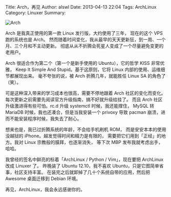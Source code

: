 Title: Arch，再见
Author: alswl
Date: 2013-04-13 22:04
Tags: ArchLinux
Category: Linuxer
Summary: 


![Arch](http://upload-log4d.qiniudn.com/2013/04/archlinux-logo-dark-1200dpi_.png)

Arch 是我真正使用的第一款 Linux 发行版，大约使用了三年，
现在的这个 VPS 跑的系统也是 Arch。
然而随着时间变化，我从最早的天天更新狂，到一周、一个月、三个月和不主动更新。
彻底从从不折腾会死星人变成了一个尽量避免变更的老用户。

<!--more-->

Arch 很适合作为第二个（第一个是新手使用的 Ubuntu），它的哲学 KISS 非常优雅，
Keep It Simple And Stupid。基于这原则，它将 Linux 内部的使用、运维细节都展现出来。
毫不夸张的说，被 Arch 折腾几年，就能胜任 Linux SA 的角色了（笑）。

可是这种深入带来的学习成本也很高，需要不停地跟着 Arch 社区的变化而变化。
每次更新之前需要先阅读官方升级指南，搞不好就升级给挂了。
而且 Arch 社区升级激进得有些可怕。rc.d 升级 systemctl 时候，我还能撑住，
MySQL 转 MariaDB 时候，我也还凑合，但是当我安装一个 privoxy 导致 pacman
崩溃，进而不能安装程序时候，我失去了耐心。

想来也是，我已过折腾系统的年龄，不会给手机刷机 ROM，
而是安安本本的使用没越狱的 iPhone。越发觉得时间和精力是有限的，
需要把它们用到「正经」的地方。我对 Linux 宗教般的膜拜，也逐渐消失，
等下次 MBP 发布我就考虑出手，哈哈。

我曾经的签名中鲜亮的标着「ArchLinux / Python / Vim」，现在要把 ArchLinux 改成
Linuxer 了。
昨晚装了 Ubuntu 12.10，我不喜欢 Ubuntu，只是它图简单省事，社区支持丰富。
在装完之后就卸掉了几十个系统自带的应用，然后把 Awesome 桌面迁移到 Debian 环境。

再见，ArchLinux，我会永远感谢你的。